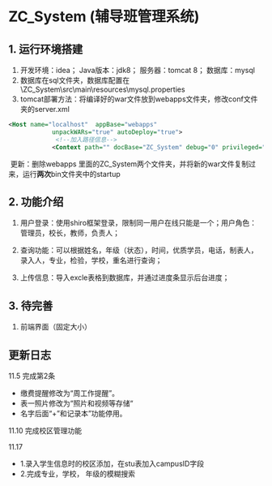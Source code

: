 # ZC_System (辅导班管理系统)

## 1. 运行环境搭建

1. 开发环境：idea；  Java版本：jdk8； 服务器：tomcat 8； 数据库：mysql
2. 数据库在sql文件夹，数据库配置在 \ZC_System\src\main\resources\mysql.properties
3. tomcat部署方法：将编译好的war文件放到webapps文件夹，修改conf文件夹的server.xml
```xml
<Host name="localhost"  appBase="webapps"
            unpackWARs="true" autoDeploy="true">
			 <!--加入路径信息-->
		    <Context path="" docBase="ZC_System" debug="0" privileged="true"/>
```
​       更新：删除webapps 里面的ZC_System两个文件夹，并将新的war文件复制过来，运行**两次**bin文件夹中的startup

## 2. 功能介绍

1. 用户登录：使用shiro框架登录，限制同一用户在线只能是一个；用户角色：管理员，校长，教师，负责人；

2. 查询功能：可以根据姓名，年级（状态），时间，优质学员，电话，制表人，录入人，专业，检验，学校，重名进行查询；

3. 上传信息：导入excle表格到数据库，并通过进度条显示后台进度；


## 3. 待完善

1. 前端界面（固定大小）

## 更新日志
11.5  完成第2条
- 缴费提醒修改为“周工作提醒”。
- 表一照片修改为“照片和视频等存储“
- 名字后面“+”和记录本”功能停用。

11.10 完成校区管理功能

11.17 
- 1.录入学生信息时的校区添加，在stu表加入campusID字段
- 2.完成专业，学校， 年级的模糊搜索



   
